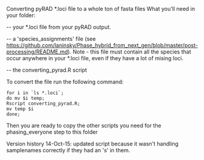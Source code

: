 Converting pyRAD *.loci file to a whole ton of fasta files
What you'll need in your folder:

-- your *.loci file from your pyRAD output.

-- a 'species_assignments' file (see https://github.com/laninsky/Phase_hybrid_from_next_gen/blob/master/post-processing/README.md). Note - this file must contain all the species that occur anywhere in your *.loci file, even if they have a lot of mising loci.

-- the converting_pyrad.R script

To convert the file run the following command:
```
for i in `ls *.loci`;
do mv $i temp;
Rscript converting_pyrad.R;
mv temp $i
done;
```
Then you are ready to copy the other scripts you need for the phasing_everyone step to this folder

Version history
14-Oct-15: updated script because it wasn't handling samplenames correctly if they had an 's' in them.
